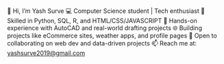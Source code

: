 👋 Hi, I’m Yash Surve
💻 Computer Science student | Tech enthusiast
🐍 Skilled in Python, SQL, R, and HTML/CSS/JAVASCRIPT
📐 Hands-on experience with AutoCAD and real-world drafting projects
🌐 Building projects like eCommerce sites, weather apps, and profile pages
🤝 Open to collaborating on web dev and data-driven projects
📫 Reach me at: yashsurve2019@gmail.com

<!---
Yashsurve5143/Yashsurve5143 is a ✨ special ✨ repository because its `README.md` (this file) appears on your GitHub profile.
You can click the Preview link to take a look at your changes.
--->
